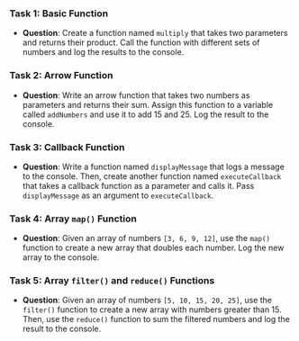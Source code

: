 ### Task 1: Basic Function
- **Question**: Create a function named `multiply` that takes two parameters and returns their product. Call the function with different sets of numbers and log the results to the console.

### Task 2: Arrow Function
- **Question**: Write an arrow function that takes two numbers as parameters and returns their sum. Assign this function to a variable called `addNumbers` and use it to add 15 and 25. Log the result to the console.

### Task 3: Callback Function
- **Question**: Write a function named `displayMessage` that logs a message to the console. Then, create another function named `executeCallback` that takes a callback function as a parameter and calls it. Pass `displayMessage` as an argument to `executeCallback`.

### Task 4: Array `map()` Function
- **Question**: Given an array of numbers `[3, 6, 9, 12]`, use the `map()` function to create a new array that doubles each number. Log the new array to the console.

### Task 5: Array `filter()` and `reduce()` Functions
- **Question**: Given an array of numbers `[5, 10, 15, 20, 25]`, use the `filter()` function to create a new array with numbers greater than 15. Then, use the `reduce()` function to sum the filtered numbers and log the result to the console.
